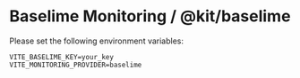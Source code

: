 # Baselime Monitoring / @kit/baselime

Please set the following environment variables:

```
VITE_BASELIME_KEY=your_key
VITE_MONITORING_PROVIDER=baselime
```